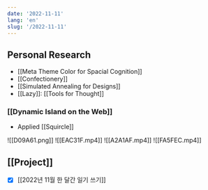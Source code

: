 ```yaml
---
date: '2022-11-11'
lang: 'en'
slug: '/2022-11-11'
---
```


## Personal Research

- [[Meta Theme Color for Spacial Cognition]]
- [[Confectionery]]
- [[Simulated Annealing for Designs]]
- [[Lazy]]: [[Tools for Thought]]

### [[Dynamic Island on the Web]]

- Applied [[Squircle]]

![[D09A61.png]]
![[EAC31F.mp4]]
![[A2A1AF.mp4]]
![[FA5FEC.mp4]]

## [[Project]]

- [x] [[2022년 11월 한 달간 일기 쓰기]]
